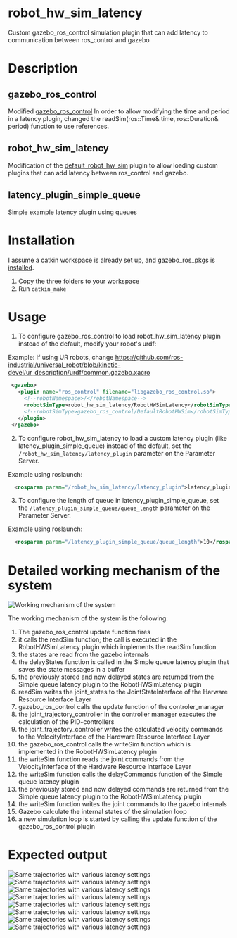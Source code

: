 # robot_hw_sim_latency
Custom gazebo_ros_control simulation plugin that can add latency to communication between ros_control and gazebo

# Description

## gazebo_ros_control

Modified [gazebo_ros_control](https://github.com/ros-simulation/gazebo_ros_pkgs/tree/kinetic-devel/gazebo_ros_control) 
In order to allow modifying the time and period in a latency plugin, changed the readSim(ros::Time& time, ros::Duration& period) function to use references.

## robot_hw_sim_latency

Modification of the [default_robot_hw_sim](https://github.com/ros-simulation/gazebo_ros_pkgs/blob/kinetic-devel/gazebo_ros_control/src/default_robot_hw_sim.cpp) plugin to allow loading custom plugins that can add latency between ros_control and gazebo.

## latency_plugin_simple_queue

Simple example latency plugin using queues


# Installation

I assume a catkin workspace is already set up, and gazebo_ros_pkgs is [installed](http://gazebosim.org/tutorials?tut=ros_installing&cat=connect_ros). 

1. Copy the three folders to your workspace
2. Run `catkin_make`

# Usage

1. To configure gazebo_ros_control to load robot_hw_sim_latency plugin instead of the default, modify your robot's urdf:

  Example: If using UR robots, change https://github.com/ros-industrial/universal_robot/blob/kinetic-devel/ur_description/urdf/common.gazebo.xacro

 ```xml
  <gazebo>
    <plugin name="ros_control" filename="libgazebo_ros_control.so">
      <!--robotNamespace>/</robotNamespace-->
      <robotSimType>robot_hw_sim_latency/RobotHWSimLatency</robotSimType>
      <!--robotSimType>gazebo_ros_control/DefaultRobotHWSim</robotSimType-->
    </plugin>
  </gazebo>
 ```
 
2. To configure robot_hw_sim_latency to load a custom latency plugin (like latency_plugin_simple_queue) instead of the default, set the `/robot_hw_sim_latency/latency_plugin` parameter on the Parameter Server.

  Example using roslaunch:

 ```xml
   <rosparam param="/robot_hw_sim_latency/latency_plugin">latency_plugin_simple_queue/SimpleQueueLatencyPlugin</rosparam>
 ```

3. To configure the length of queue in latency_plugin_simple_queue, set the `/latency_plugin_simple_queue/queue_length` parameter on the Parameter Server.

  Example using roslaunch:

 ```xml
   <rosparam param="/latency_plugin_simple_queue/queue_length">10</rosparam>
 ```

# Detailed working mechanism of the system

![Working mechanism of the system](https://github.com/szgezu/robot_hw_sim_latency/blob/master/system.png "Working mechanism of the system")

The working mechanism of the system is the following:
1. The gazebo_ros_control update function fires
2. it calls the readSim function; the call is executed in the RobotHWSimLatency plugin which implements the readSim function
3. the states are read from the gazebo internals
4. the delayStates function is called in the Simple queue latency plugin that saves the state messages in a buffer
5. the previously stored and now delayed states are returned from the Simple queue latency plugin to the RobotHWSimLatency plugin
6. readSim writes the joint_states to the JointStateInterface of the Harware Resource Interface Layer
7. gazebo_ros_control calls the update function of the controler_manager
8. the joint_trajectory_controller in the controller manager executes the calculation of the PID-controllers
9. the joint_trajectory_controller writes the calculated velocity commands to the VelocityInterface of the Hardware Resource Interface Layer
10. the gazebo_ros_control calls the writeSim function which is implemented in the RobotHWSimLatency plugin
11. the writeSim function reads the joint commands from the VelocityInterface of the Hardware Resource Interface Layer
12. the writeSim function calls the delayCommands function of the Simple queue latency plugin
13. the previously stored and now delayed commands are returned from the Simple queue latency plugin to the RobotHWSimLatency plugin
14. the writeSim function writes the joint commands to the gazebo internals
15. Gazebo calculate the internal states of the simulation loop
16. a new simulation loop is started by calling the update function of the gazebo_ros_control plugin


# Expected output

![Same trajectories with various latency settings](https://github.com/szgezu/robot_hw_sim_latency/blob/master/trajectory2.png "Same trajectories with various latency settings")
![Same trajectories with various latency settings](https://github.com/szgezu/robot_hw_sim_latency/blob/master/trajectory3.png "Same trajectories with various latency settings")
![Same trajectories with various latency settings](https://github.com/szgezu/robot_hw_sim_latency/blob/master/trajectory4.png "Same trajectories with various latency settings")
![Same trajectories with various latency settings](https://github.com/szgezu/robot_hw_sim_latency/blob/master/trajectory5.png "Same trajectories with various latency settings")
![Same trajectories with various latency settings](https://github.com/szgezu/robot_hw_sim_latency/blob/master/trajectory6.png "Same trajectories with various latency settings")
![Same trajectories with various latency settings](https://github.com/szgezu/robot_hw_sim_latency/blob/master/trajectory7.png "Same trajectories with various latency settings")
![Same trajectories with various latency settings](https://github.com/szgezu/robot_hw_sim_latency/blob/master/trajectory8.png "Same trajectories with various latency settings")
![Same trajectories with various latency settings](https://github.com/szgezu/robot_hw_sim_latency/blob/master/trajectory9.png "Same trajectories with various latency settings")



